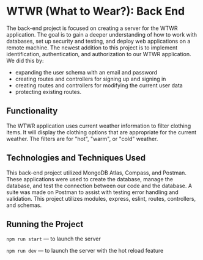 # WTWR (What to Wear?): Back End

The back-end project is focused on creating a server for the WTWR application. The goal is to gain a deeper understanding of how to work with databases, set up security and testing, and deploy web applications on a remote machine. The newest addition to this project is to implement identification, authentication, and authorization to our WTWR application. We did this by:

- expanding the user schema with an email and password
- creating routes and controllers for signing up and signing in
- creating routes and controllers for modifying the current user data
- protecting existing routes.

## Functionality

The WTWR application uses current weather information to filter clothing items. It will display the clothing options that are appropriate for the current weather. The filters are for "hot", "warm", or "cold" weather.

## Technologies and Techniques Used

This back-end project utilized MongoDB Atlas, Compass, and Postman. These applications were used to create the database, manage the database, and test the connection between our code and the database. A suite was made on Postman to assist with testing error handling and validation. This project utilizes modules, express, eslint, routes, controllers, and schemas.

## Running the Project

`npm run start` — to launch the server

`npm run dev` — to launch the server with the hot reload feature
